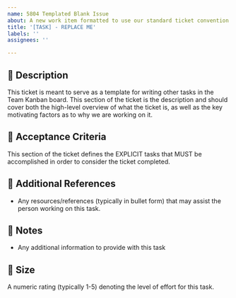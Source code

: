 ```yaml
---
name: 5804 Templated Blank Issue
about: A new work item formatted to use our standard ticket convention.
title: '[TASK] - REPLACE ME'
labels: ''
assignees: ''

---
```


## 🎯 Description 
This ticket is meant to serve as a template for writing other tasks in the Team Kanban board. This section of the ticket is the description and should cover both the high-level overview of what the ticket is, as well as the key motivating factors as to why we are working on it. 

## 📂 Acceptance Criteria
This section of the ticket defines the EXPLICIT tasks that MUST be accomplished in order to consider the ticket completed. 

## 🔗 Additional References
- Any resources/references (typically in bullet form) that may assist the person working on this task.

## 📓 Notes
- Any additional information to provide with this task

## 🎈 Size
A numeric rating (typically 1-5) denoting the level of effort for this task.
